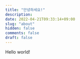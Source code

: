 ```yaml
---
title: "안녕하세요!"
description: 
date: 2022-04-21T09:33:14+09:00
slug: "about"
hidden: false
comments: false
draft: false
---
```


Hello world!
